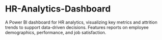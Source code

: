 # HR-Analytics-Dashboard
A Power BI dashboard for HR analytics, visualizing key metrics and attrition trends to support data-driven decisions. Features reports on employee demographics, performance, and job satisfaction.
